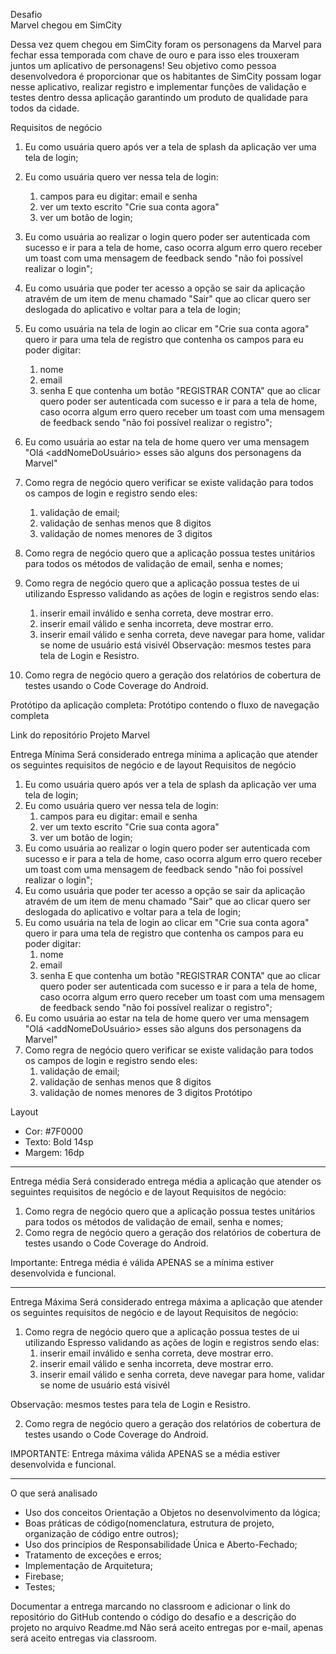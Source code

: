 ﻿Desafio   
Marvel chegou em SimCity


Dessa vez quem chegou em SimCity foram os personagens da Marvel para fechar essa temporada com chave de ouro e para isso eles trouxeram juntos um aplicativo de personagens! Seu objetivo como pessoa desenvolvedora é proporcionar que os habitantes de SimCity possam logar nesse aplicativo, realizar registro e implementar funções de validação e testes dentro dessa aplicação garantindo um produto de qualidade para todos da cidade.


Requisitos de negócio
1. Eu como usuária quero após ver a tela de splash da aplicação ver uma tela de login;
2. Eu como usuária quero ver nessa tela de login:
   1.  campos para eu digitar: email e senha
   2. ver um texto escrito "Crie sua conta agora"
   3. ver um botão de login;
3. Eu como usuária ao realizar o login quero poder ser autenticada com sucesso e ir para a tela de home, caso ocorra algum erro quero receber um toast com uma mensagem de feedback sendo "não foi possível realizar o login";
4. Eu como usuária que poder ter acesso a opção se sair da aplicação atravém de um item de menu chamado "Sair" que ao clicar quero ser deslogada do aplicativo e voltar para a tela de login;
5. Eu como usuária na tela de login ao clicar em "Crie sua conta agora" quero ir para uma tela de registro que contenha os campos para eu poder digitar:
   1. nome
   2. email
   3. senha
E que contenha um botão "REGISTRAR CONTA" que ao clicar quero poder ser autenticada com sucesso e ir para a tela de home, caso ocorra algum erro quero receber um toast com uma mensagem de feedback sendo "não foi possível realizar o registro";
6. Eu como usuária ao estar na tela de home quero ver uma mensagem "Olá <addNomeDoUsuário> esses são alguns dos personagens da Marvel"
7. Como regra de negócio quero verificar se existe validação para todos os campos de login e registro sendo eles:
   1. validação de email;
   2. validação de senhas menos que 8 digitos
   3. validação de nomes menores de 3 digitos
8. Como regra de negócio quero que a aplicação possua testes unitários para todos os métodos de validação de email, senha e nomes;
9. Como regra de negócio quero que a aplicação possua testes de ui utilizando Espresso validando as ações de login e registros sendo elas:
   1. inserir email inválido e senha correta, deve mostrar erro.
   2. inserir email válido e senha incorreta, deve mostrar erro.
   3. inserir email válido e senha correta, deve navegar para home, validar se nome de usuário está visivél
Observação: mesmos testes para tela de Login e Resistro.


10. Como regra de negócio quero a geração dos relatórios de cobertura de testes usando o Code Coverage do Android.


Protótipo da aplicação completa:
Protótipo contendo o fluxo de navegação completa


Link do repositório
Projeto Marvel


Entrega Mínima
Será considerado entrega mínima a aplicação que atender os seguintes requisitos de negócio e de layout
Requisitos de negócio
1. Eu como usuária quero após ver a tela de splash da aplicação ver uma tela de login;
2. Eu como usuária quero ver nessa tela de login:
   1.  campos para eu digitar: email e senha
   2. ver um texto escrito "Crie sua conta agora"
   3. ver um botão de login;
3. Eu como usuária ao realizar o login quero poder ser autenticada com sucesso e ir para a tela de home, caso ocorra algum erro quero receber um toast com uma mensagem de feedback sendo "não foi possível realizar o login";
4. Eu como usuária que poder ter acesso a opção se sair da aplicação atravém de um item de menu chamado "Sair" que ao clicar quero ser deslogada do aplicativo e voltar para a tela de login;
5. Eu como usuária na tela de login ao clicar em "Crie sua conta agora" quero ir para uma tela de registro que contenha os campos para eu poder digitar:
   1. nome
   2. email
   3. senha
E que contenha um botão "REGISTRAR CONTA" que ao clicar quero poder ser autenticada com sucesso e ir para a tela de home, caso ocorra algum erro quero receber um toast com uma mensagem de feedback sendo "não foi possível realizar o registro";
6. Eu como usuária ao estar na tela de home quero ver uma mensagem "Olá <addNomeDoUsuário> esses são alguns dos personagens da Marvel"
7. Como regra de negócio quero verificar se existe validação para todos os campos de login e registro sendo eles:
   1. validação de email;
   2. validação de senhas menos que 8 digitos
   3. validação de nomes menores de 3 digitos
Protótipo
  



Layout
* Cor: #7F0000 
* Texto: Bold 14sp
* Margem: 16dp
________________


Entrega média
Será considerado entrega média a aplicação que atender os seguintes requisitos de negócio e de layout
Requisitos de negócio:
1. Como regra de negócio quero que a aplicação possua testes unitários para todos os métodos de validação de email, senha e nomes;
2. Como regra de negócio quero a geração dos relatórios de cobertura de testes usando o Code Coverage do Android.


Importante: Entrega média é válida APENAS se a mínima estiver desenvolvida e funcional.
________________


Entrega Máxima
Será considerado entrega máxima a aplicação que atender os seguintes requisitos de negócio e de layout
Requisitos de negócio:
1. Como regra de negócio quero que a aplicação possua testes de ui utilizando Espresso validando as ações de login e registros sendo elas:
   1. inserir email inválido e senha correta, deve mostrar erro.
   2. inserir email válido e senha incorreta, deve mostrar erro.
   3. inserir email válido e senha correta, deve navegar para home, validar se nome de usuário está visivél


Observação: mesmos testes para tela de Login e Resistro.


2. Como regra de negócio quero a geração dos relatórios de cobertura de testes usando o Code Coverage do Android.


IMPORTANTE: Entrega máxima válida APENAS se a média estiver desenvolvida e funcional.
________________


O que será analisado
* Uso dos conceitos Orientação a Objetos no desenvolvimento da lógica;
* Boas práticas de código(nomenclatura, estrutura de projeto, organização de código entre outros);
* Uso dos princípios de Responsabilidade Única e Aberto-Fechado;
* Tratamento de exceções e erros;
* Implementação de Arquitetura;
* Firebase;
* Testes;


Documentar a entrega marcando no classroom e adicionar o link do repositório do GitHub contendo o código do desafio e a descrição do projeto no arquivo Readme.md
Não será aceito entregas por e-mail, apenas será aceito entregas via classroom.
